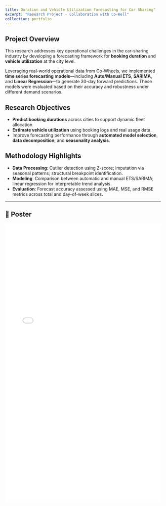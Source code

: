 ```yaml
---
title: Duration and Vehicle Utilization Forecasting for Car Sharing"
excerpt: "Research Project - Collaboration with Co-Well"
collection: portfolio
---
```


## Project Overview

This research addresses key operational challenges in the car-sharing industry by developing a forecasting framework for **booking duration** and **vehicle utilization** at the city level.  

Leveraging real-world operational data from Co-Wheels, we implemented **time series forecasting models**—including **Auto/Manual ETS**, **SARIMA**, and **Linear Regression**—to generate 30-day forward predictions. These models were evaluated based on their accuracy and robustness under different demand scenarios.

## Research Objectives

- **Predict booking durations** across cities to support dynamic fleet allocation.
- **Estimate vehicle utilization** using booking logs and real usage data.
- Improve forecasting performance through **automated model selection**, **data decomposition**, and **seasonality analysis**.

## Methodology Highlights

- **Data Processing**: Outlier detection using Z-score; imputation via seasonal patterns; structural breakpoint identification.
- **Modeling**: Comparison between automatic and manual ETS/SARIMA; linear regression for interpretable trend analysis.
- **Evaluation**: Forecast accuracy assessed using MAE, MSE, and RMSE metrics across total and day-of-week slices.

---

## 📌 Poster

<iframe src="/assets/Poster.pdf" 
        width="100%" height="900px" 
        style="border: none;">
</iframe>

